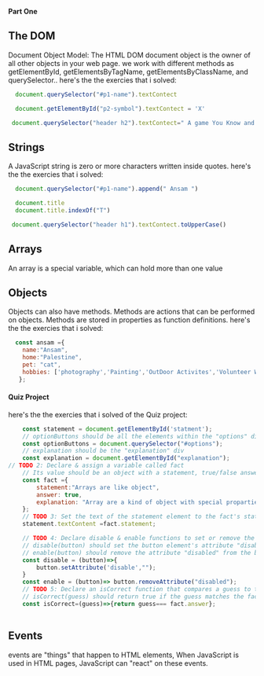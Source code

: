 **Part One**
 ## The DOM
Document Object Model: The HTML DOM document object is the owner of all other objects in your web page.
we work with different methods as getElementById, getElementsByTagName, getElementsByClassName, and querySelector..
here's the the exercies that i solved:
```javascript
  document.querySelector("#p1-name").textContect
```
```javascript
  document.getElementById("p2-symbol").textContect = 'X'
```
```javascript
 document.querySelector("header h2").textContect=" A game You Know and like"
```



## Strings
A JavaScript string is zero or more characters written inside quotes.
here's the the exercies that i solved:
```javascript
  document.querySelector("#p1-name").append(" Ansam ")
```
```javascript
  document.title
  document.title.indexOf("T")
```
```javascript
 document.querySelector("header h1").textContect.toUpperCase()
```
## Arrays
An array is a special variable, which can hold more than one value

## Objects
Objects can also have methods.
Methods are actions that can be performed on objects.
Methods are stored in properties as function definitions.
here's the the exercies that i solved:
```javascript
  const ansam ={
    name:"Ansam",
    home:"Palestine",
    pet: "cat",
    hobbies: ['photography','Painting','OutDoor Activites','Volunteer Work']
   };
```
#### Quiz Project
here's the the exercies that i solved of the Quiz project:
```javascript
    const statement = document.getElementById('statment');
    // optionButtons should be all the elements within the "options" div
    const optionButtons = document.querySelector("#options");
    // explanation should be the "explanation" div
    const explanation = document.getElementById("explanation");
// TODO 2: Declare & assign a variable called fact
    // Its value should be an object with a statement, true/false answer, and explanation 
    const fact ={
        statement:"Arrays are like object",
        answer: true,
        explanation: "Array are a kind of object with special proparties"
    };    
    // TODO 3: Set the text of the statement element to the fact's statement
    statement.textContent =fact.statement;

    // TODO 4: Declare disable & enable functions to set or remove the "disabled" attribute from a given button element
    // disable(button) should set the button element's attribute "disabled" to the value ""
    // enable(button) should remove the attribute "disabled" from the button element
    const disable = (button)=>{
        button.setAttribute('disable',"");
    }
    const enable = (button)=> button.removeAttribute("disabled");
    // TODO 5: Declare an isCorrect function that compares a guess to the right answer
    // isCorrect(guess) should return true if the guess matches the fact's answer
    const isCorrect=(guess)=>{return guess=== fact.answer};
    
```
## Events
events are "things" that happen to HTML elements, When JavaScript is used in HTML pages, JavaScript can "react" on these events.


